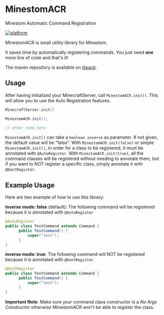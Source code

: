 # MinestomACR
Minestom Automatic Command Registration

[![platform](https://img.shields.io/badge/platform-Minestom-ff69b4?style=for-the-badge)](https://github.com/Minestom/Minestom)

MinestomACR is small utility library for Minestom.

It saves time by automatically registering commands.
You just need **one** more line of code and that's it!

The maven repository is available on [jitpack](https://jitpack.io/#Asintotoo/MinestomACR/).

## Usage

After having initialized your MinecraftServer, call `MinestomACR.init()`. This will allow you to use the Auto Registration features.

```java
MinecraftServer.init()

MinestomACR.init();

// other code here
```

`MinestomACR.init()` can take a `boolean inverse` as parameter. If not given, the default value will be "false".
With `MinestomACR.init(false)` or simple `MinestomACR.init()`, in order for a class to be registered, it must be annotated with `@AutoRegister`.
With `MinestomACR.init(true)`, all the command classes will be registered without needing to annotate them, but if you want to NOT register a specific class, simply annotate it with `@DontRegister`.

## Example Usage

Here are two example of how to use this library:

**inverse mode: false** (default): The following command will be registered because it is annotated with `@AutoRegister`
```java
@AutoRegister
public class TestCommand extends Command {
      public TestCommand() {
          super("test");  
      }
}
```

**inverse mode: true**: The following command will NOT be registered because it is annotated with `@DontRegister`
```java
@DontRegister
public class TestCommand extends Command {
      public TestCommand() {
          super("test");  
      }
}
```

**Important Note**: Make sure your command class constructor is a *No Args Constructor* otherwise MinestomACR won't be able to register the class.
